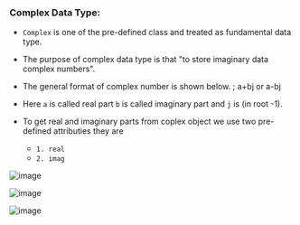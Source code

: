 ### Complex Data Type:
- `Complex` is one of the pre-defined class and treated as fundamental data type.
- The purpose of complex data type is that "to store imaginary data complex numbers".
- The general format of complex number is shown below. ; a+bj or a-bj
- Here `a` is called real part `b` is called imaginary part and `j` is (in root -1).

- To get real and imaginary parts from coplex object we use two pre-defined attributies they are
   - `1. real`
   - `2. imag`
   
![image](https://github.com/user-attachments/assets/30753d9a-dba1-43c6-8e51-ecceb29f2363)


![image](https://github.com/user-attachments/assets/8972fbe6-b58b-4b69-a810-7c1abde24907)

![image](https://github.com/user-attachments/assets/c75a68b7-3673-495e-91e1-df784d89ae24)

